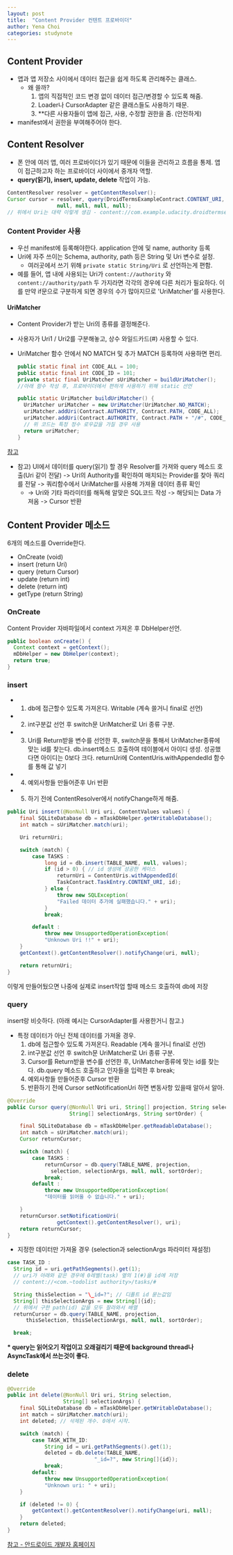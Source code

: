 ```yaml
---
layout: post
title:  "Content Provider 컨텐트 프로바이더"
author: Yena Choi
categories: studynote
---
```

## Content Provider
- 앱과 앱 저장소 사이에서 데이터 접근을 쉽게 하도록 관리해주는 클래스.
  - 왜 쓸까?
    1. 앱의 직접적인 코드 변경 없이 데이터 접근/변경할 수 있도록 해줌.
    2. Loader나 CursorAdapter 같은 클래스들도 사용하기 때문.
    3. \*\*다른 사용자들이 앱에 접근, 사용, 수정할 권한을 줌. (안전하게)
- manifest에서 권한을 부여해주어야 한다.

## Content Resolver
- 폰 안에 여러 앱, 여러 프로바이더가 있기 때문에 이들을 관리하고 흐름을 통제.
  앱이 접근하고자 하는 프로바이더 사이에서 중개자 역할.
- **query(읽기), insert, update, delete** 작업이 가능.
```java
ContentResolver resolver = getContentResolver();
Cursor cursor = resolver, query(DroidTermsExampleContract.CONTENT_URI,
                null, null, null, null);
// 위에서 Uri는 대략 이렇게 생김 - content://com.example.udacity.droidtermsexample/terms
```

### Content Provider 사용
- 우선 manifest에 등록해야한다. application 안에 <provider> 및 name, authority 등록
- Uri에 자주 쓰이는 Schema, authority, path 등은 String 및 Uri 변수로 설정.
  - 여러곳에서 쓰기 위해 `private static String/Uri` 로 선언하는게 편함.
- 예를 들어, 앱 내에 사용되는 Uri가 `content://authority` 와 `content://authority/path` 두 가지라면 각각의 경우에 다른 처리가 필요하다. 이를 만약 if문으로 구분하게 되면 경우의 수가 많아지므로 'UriMatcher'를 사용한다.

#### UriMatcher
- Content Provider가 받는 Uri의 종류를 결정해준다.
- 사용자가 Uri1 / Uri2를 구분해놓고, 상수 와일드카드(#) 사용할 수 있다.
- UriMatcher 함수 안에서 NO MATCH 및 추가 MATCH 등록하여 사용하면 편리.

  ```java
  public static final int CODE_ALL = 100;
  public static final int CODE_ID = 101;
  private static final UriMatcher sUriMatcher = buildUriMatcher();
  //아래 함수 작성 후, 프로바이더에서 편하게 사용하기 위해 static 선언

  public static UriMatcher buildUriMatcher() {
    UriMatcher uriMatcher = new UriMatcher(UriMatcher.NO_MATCH);
    uriMatcher.addUri(Contract.AUTHORITY, Contract.PATH, CODE_ALL);
    uriMatcher.addUri(Contract.AUTHORITY, Contract.PATH + "/#", CODE_ID);
    // 위 코드는 특정 정수 로우값을 가질 경우 사용
    return uriMatcher;
  }
  ```

[참고](https://classroom.udacity.com/courses/ud851/lessons/88171055-d9e6-4da5-acc4-b92a302a75a8/concepts/4a90b536-c469-4843-914d-5cfdfd400318)

- 참고) UI에서 데이터를 query(읽기) 할 경우
Resolver를 가져와 query 메소드 호출(Uri 같이 전달) -> Uri의 Authority를 확인하여
매치되는 Provider를 찾아 쿼리를 전달 -> 쿼리함수에서 UriMatcher를 사용해 가져올 데이터 종류 확인
  - -> Uri와 기타 파라미터를 해독해 알맞은 SQL코드 작성 -> 해당되는 Data 가져옴 -> Cursor 반환

## Content Provider 메소드
6개의 메소드를 Override한다.
- OnCreate (void)
- insert (return Uri)
- query (return Cursor)
- update (return int)
- delete (return int)
- getType (return String)

### OnCreate
Content Provider 자바파일에서 context 가져온 후 DbHelper선언.

```java
public boolean onCreate() {
  Context context = getContext();
  mDbHelper = new DbHelper(context);
  return true;
}
```

### insert
- 1) db에 접근할수 있도록 가져온다. Writable (계속 쓸거니 final로 선언)
- 2) int구분값 선언 후 switch문 UriMatcher로 Uri 종류 구분.
- 3) Uri를 Return받을 변수를 선언한 후, switch문을 통해서
    UriMatcher종류에 맞는 id를 찾는다.
    db.insert메소드 호출하여 테이블에서 아이디 생성. 성공했다면 아이디는 0보다 크다.
    returnUri에 ContentUris.withAppendedId 함수를 통해 값 넣기
- 4) 예외사항들 만들어준후 Uri 반환
- 5) 하기 전에 ContentResolver에서 notifyChange하게 해줌.

```java
public Uri insert(@NonNull Uri uri, ContentValues values) {
    final SQLiteDatabase db = mTaskDbHelper.getWritableDatabase();
    int match = sUriMatcher.match(uri);

    Uri returnUri;

    switch (match) {
        case TASKS :
            long id = db.insert(TABLE_NAME, null, values);
            if (id > 0) { // id 생성에 성공한 케이스
                returnUri = ContentUris.withAppendedId(
                TaskContract.TaskEntry.CONTENT_URI, id);
            } else {
                throw new SQLException(
                "Failed 데이터 추가에 실패했습니다." + uri);
            }
            break;

        default :
            throw new UnsupportedOperationException(
            "Unknown Uri !!" + uri);
    }
    getContext().getContentResolver().notifyChange(uri, null);

    return returnUri;
}
```

이렇게 만들어뒀으면 나중에 실제로 insert작업 할때 메소드 호출하여 db에 저장


### query
insert랑 비슷하다. (아래 예시는 CursorAdapter를 사용한거니 참고.)

- 특정 데이터가 아닌 전체 데이터를 가져올 경우.
  1. db에 접근할수 있도록 가져온다. Readable (계속 쓸거니 final로 선언)
  2. int구분값 선언 후 switch문 UriMatcher로 Uri 종류 구분.
  3. Cursor를 Return받을 변수를 선언한 후, UriMatcher종류에 맞는 id를 찾는다.
    db.query 메소드 호출하고 인자들을 입력한 후 break;
  4. 예외사항들 만들어준후 Cursor 반환
  5. 반환하기 전에 Cursor setNotificationUri 하면 변동사항 있을때 알아서 알아.

```java
@Override
public Cursor query(@NonNull Uri uri, String[] projection, String selection,
                    String[] selectionArgs, String sortOrder) {

    final SQLiteDatabase db = mTaskDbHelper.getReadableDatabase();
    int match = sUriMatcher.match(uri);
    Cursor returnCursor;

    switch (match) {
        case TASKS :
            returnCursor = db.query(TABLE_NAME, projection,
              selection, selectionArgs, null, null, sortOrder);
            break;
        default :
            throw new UnsupportedOperationException(
            "데이터를 읽어올 수 없습니다." + uri);

    }
    returnCursor.setNotificationUri(
                getContext().getContentResolver(), uri);
    return returnCursor;
}
```

- 지정한 데이터만 가져올 경우 (selection과 selectionArgs 파라미터 재설정)

```java
case TASK_ID :
  String id = uri.getPathSegments().get(1);
  // uri가 아래와 같은 경우에 0레벨(task) 옆의 1(#)을 id에 저장
  // content://<com.~todolist authority>/tasks/#

  String thisSelection = "\_id=?"; // 디폴트 id 묻는값임
  String[] thisSelectionArgs = new String[]{id};
  // 위에서 구한 path(id) 값을 모두 잘라와서 배열
  returnCursor = db.query(TABLE_NAME, projection,
      thisSelection, thisSelectionArgs, null, null, sortOrder);

  break;
```


**\* query는 읽어오기 작업이고 오래걸리기 때문에 background thread나
    AsyncTask에서 쓰는것이 좋다.**


### delete
```java
@Override
public int delete(@NonNull Uri uri, String selection,
                  String[] selectionArgs) {
    final SQLiteDatabase db = mTaskDbHelper.getWritableDatabase();
    int match = sUriMatcher.match(uri);
    int deleted; // 삭제된 개수. 0에서 시작.

    switch (match) {
        case TASK_WITH_ID:
            String id = uri.getPathSegments().get(1);
            deleted = db.delete(TABLE_NAME,
                            "_id=?", new String[]{id});
            break;
        default:
            throw new UnsupportedOperationException(
            "Unknown uri: " + uri);
    }

    if (deleted != 0) {
        getContext().getContentResolver().notifyChange(uri, null);
    }
    return deleted;
}
```

[참고 - 안드로이드 개발자 홈페이지](https://developer.android.com/training/basics/data-storage/databases.html?hl=ko#DeleteDbRow)
